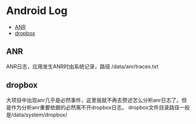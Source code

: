 # Android Log

+ [ANR](#ANR)
+ [dropbox](#dropbox)


## ANR
ANR日志，应用发生ANR时由系统记录，路径 /data/anr/traces.txt

## dropbox
大项目中出现anr几乎是必然事件，这里我就不再去赘述怎么分析anr日志了。但是作为分析anr重要依据的必然离不开dropbox日志。
dropbox文件目录路径一般是/data/system/dropbox/